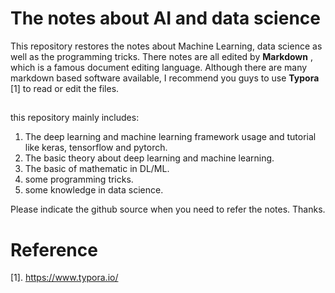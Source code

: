 # The notes about AI and data science

This repository restores the notes about Machine Learning, data science as well as the programming tricks. There notes are all edited by **Markdown** , which is a famous document editing language. Although there are many markdown based software available, I recommend you guys to use **Typora**  [1] to read or edit the files.

## 
this repository mainly includes:
1. The deep learning and machine learning framework usage and tutorial like keras, tensorflow and pytorch.
2. The basic theory about deep learning and machine learning.
3. The basic of mathematic in DL/ML.
4. some programming tricks.
5. some knowledge in data science.



Please indicate the github source when you need to refer the notes. Thanks.

# Reference

[1]. https://www.typora.io/